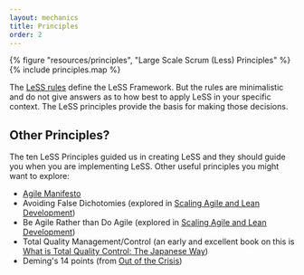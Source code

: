 ```yaml
---
layout: mechanics
title: Principles
order: 2
---
```

<div>
  {% figure "resources/principles", "Large Scale Scrum (Less) Principles" %}
  {% include principles.map %}
</div>

The [LeSS rules](../rules/index.html) define the LeSS Framework. But the rules are minimalistic and do not give answers as to how best to apply LeSS in your specific context. The LeSS principles provide the basis for making those decisions.

## Other Principles?

The ten LeSS Principles guided us in creating LeSS and they should guide you when you are implementing LeSS. Other useful principles you might want to explore:

* [Agile Manifesto](http://www.agilemanifesto.org/)
* Avoiding False Dichotomies (explored in [Scaling Agile and Lean Development](http://www.amazon.com/Scaling-Lean-Agile-Development-Organizational/dp/0321480961))
* Be Agile Rather than Do Agile (explored in [Scaling Agile and Lean Development](http://www.amazon.com/Scaling-Lean-Agile-Development-Organizational/dp/0321480961))
* Total Quality Management/Control (an early and excellent book on this is [What is Total Quality Control: The Japanese Way](http://www.amazon.com/What-Total-Quality-Control-Japanese/dp/0139524339))
* Deming's 14 points (from [Out of the Crisis](http://www.amazon.com/Out-Crisis-W-Edwards-Deming/dp/0262541157))

